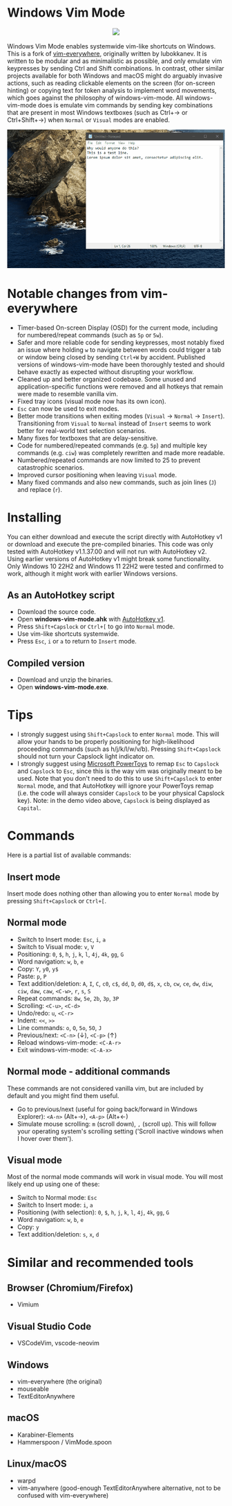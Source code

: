 # Windows Vim Mode

<p align="center">
  <img src="icons/transparent-white.ico" />
</p>

Windows Vim Mode enables systemwide vim-like shortcuts on Windows. This is a fork of [vim-everywhere](https://github.com/lubokkanev/vim-everywhere), originally written by lubokkanev. It is written to be modular and as minimalistic as possible, and only emulate vim keypresses by sending Ctrl and Shift combinations. In contrast, other similar projects available for both Windows and macOS might do arguably invasive actions, such as reading clickable elements on the screen (for on-screen hinting) or copying text for token analysis to implement word movements, which goes against the philosophy of windows-vim-mode. All windows-vim-mode does is emulate vim commands by sending key combinations that are present in most Windows textboxes (such as Ctrl+&rarr; or Ctrl+Shift+&rarr;) when `Normal` or `Visual` modes are enabled.

<p align="center">
  <img src="demo.gif" />
</p>

# Notable changes from vim-everywhere
- Timer-based On-screen Display (OSD) for the current mode, including for numbered/repeat commands (such as `5p` or `5w`).
- Safer and more reliable code for sending keypresses, most notably fixed an issue where holding `w` to navigate between words could trigger a tab or window being closed by sending `Ctrl+W` by accident. Published versions of windows-vim-mode have been thoroughly tested and should behave exactly as expected without disrupting your workflow.
- Cleaned up and better organized codebase. Some unused and application-specific functions were removed and all hotkeys that remain were made to resemble vanilla vim.
- Fixed tray icons (visual mode now has its own icon).
- `Esc` can now be used to exit modes.
- Better mode transitions when exiting modes (`Visual` &rarr; `Normal` &rarr; `Insert`). Transitioning from `Visual` to `Normal` instead of `Insert` seems to work better for real-world text selection scenarios.
- Many fixes for textboxes that are delay-sensitive.
- Code for numbered/repeated commands (e.g. `5p`) and multiple key commands (e.g. `ciw`) was completely rewritten and made more readable.
- Numbered/repeated commands are now limited to 25 to prevent catastrophic scenarios.
- Improved cursor positioning when leaving `Visual` mode.
- Many fixed commands and also new commands, such as join lines (`J`) and replace (`r`).

# Installing

You can either download and execute the script directly with AutoHotkey v1 or download and execute the pre-compiled binaries. This code was only tested with AutoHotkey v1.1.37.00 and will not run with AutoHotkey v2. Using earlier versions of AutoHotkey v1 might break some functionality. Only Windows 10 22H2 and Windows 11 22H2 were tested and confirmed to work, although it might work with earlier Windows versions.

## As an AutoHotkey script
- Download the source code.
- Open **windows-vim-mode.ahk** with [AutoHotkey v1](https://github.com/AutoHotkey/AutoHotkey/releases). 
- Press `Shift+Capslock` or `Ctrl+[` to go into `Normal` mode. 
- Use vim-like shortcuts systemwide. 
- Press `Esc`, `i` or `a` to return to `Insert` mode. 

## Compiled version
- Download and unzip the binaries.
- Open **windows-vim-mode.exe**.

# Tips

- I strongly suggest using `Shift+Capslock` to enter `Normal` mode. This will allow your hands to be properly positioning for high-likelihood proceeding commands (such as h/j/k/l/w/v/b). Pressing `Shift+Capslock` should not turn your Capslock light indicator on.
- I strongly suggest using [Microsoft PowerToys](https://github.com/microsoft/PowerToys) to remap `Esc` to `Capslock` and `Capslock` to `Esc`, since this is the way vim was originally meant to be used. Note that you don't need to do this to use `Shift+Capslock` to enter `Normal` mode, and that AutoHotkey will ignore your PowerToys remap (i.e. the code will always consider `Capslock` to be your physical Capslock key). Note: in the demo video above, `Capslock` is being displayed as `Capital`.

# Commands

Here is a partial list of available commands:

## Insert mode

Insert mode does nothing other than allowing you to enter `Normal` mode by pressing `Shift+Capslock` or `Ctrl+[`.

## Normal mode

- Switch to Insert mode: `Esc`, `i`, `a`
- Switch to Visual mode: `v`, `V`
- Positioning: `0`, `$`, `h`, `j`, `k`, `l`, `4j`, `4k`, `gg`, `G`
- Word navigation: `w`, `b`, `e`
- Copy: `Y`, `y0`, `y$`
- Paste: `p`, `P`
- Text addition/deletion: `A`, `I`, `C`, `c0`, `c$`, `dd`, `D`, `d0`, `d$`, `x`, `cb`, `cw`, `ce`, `dw`, `diw`, `ciw`, `daw`, `caw`, `<C-w>`, `r`, `s`, `S`
- Repeat commands: `8w`, `5e`, `2b`, `3p`, `3P`
- Scrolling: `<C-u>`, `<C-d>`
- Undo/redo: `u`, `<C-r>`
- Indent: `<<`, `>>`
- Line commands: `o`, `O`, `5o`, `5O`, `J`
- Previous/next: `<C-n>` (&darr;), `<C-p>` (&uarr;)
- Reload windows-vim-mode: `<C-A-r>`
- Exit windows-vim-mode: `<C-A-x>`

## Normal mode - additional commands

These commands are not considered vanilla vim, but are included by default and you might find them useful.

- Go to previous/next (useful for going back/forward in Windows Explorer): `<A-n>` (Alt+&rarr;), `<A-p>` (Alt+&larr;)
- Simulate mouse scrolling: `m` (scroll down), `,` (scroll up). This will follow your operating system's scrolling setting ('Scroll inactive windows when I hover over them').

## Visual mode

Most of the normal mode commands will work in visual mode. You will most likely end up using one of these:

- Switch to Normal mode: `Esc`
- Switch to Insert mode: `i`, `a`
- Positioning (with selection): `0`, `$`, `h`, `j`, `k`, `l`, `4j`, `4k`, `gg`, `G`
- Word navigation: `w`, `b`, `e`
- Copy: `y`
- Text addition/deletion: `s`, `x`, `d`

# Similar and recommended tools

## Browser (Chromium/Firefox)

- Vimium

## Visual Studio Code

- VSCodeVim, vscode-neovim

## Windows

- vim-everywhere (the original)
- mouseable
- TextEditorAnywhere

## macOS

- Karabiner-Elements
- Hammerspoon / VimMode.spoon

## Linux/macOS

- warpd
- vim-anywhere (good-enough TextEditorAnywhere alternative, not to be confused with vim-everywhere)